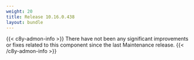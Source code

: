 ```yaml
---
weight: 20
title: Release 10.16.0.438
layout: bundle
---
```


<!--10.16.0.427-10.16.0.438-->

{{< c8y-admon-info >}}
There have not been any significant improvements or fixes related to this component since the last Maintenance release.
{{< /c8y-admon-info >}}
